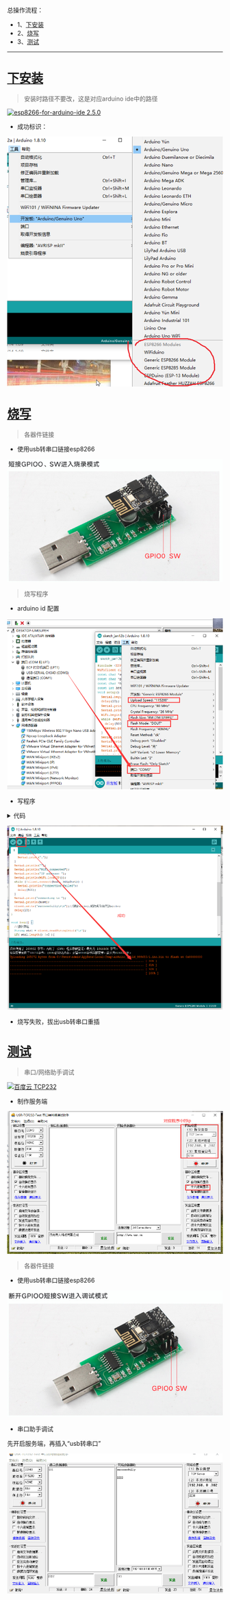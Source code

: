 总操作流程：
- 1、[下安装](#ESP8266-01)
- 2、[烧写](#ESP8266-02)
- 3、[测试](#ESP8266-03)

***

# <a name="ESP8266-01" href="#" >下安装</a>

> 安装时路径不要改，这是对应arduino ide中的路径

[![](https://img.shields.io/badge/esp8266--for--arduino--ide-2.5.0-green.svg "esp8266-for-arduino-ide 2.5.0")](https://pan.baidu.com/s/1ZAKDMQ9ojpurD2UM8BtwAA)

- 成功标识：

![](image/1-1.png)

# <a name="ESP8266-02" href="#" >烧写</a>

> 各器件链接

- 使用usb转串口链接esp8266

![](image/1-2.png)

> 烧写程序

- arduino id 配置

![](image/1-3.png)

- 写程序

<details>
<summary>代码</summary>

```java
#include <ESP8266WiFi.h>
WiFiClient client;
const char *ssid     = "TP-LINK888";//要加入路由的wifi名
const char *password = "QwE@123@*~*";//要加入路由的wifi密码
const char *host = "192.168.0.102";//服务器IP
const int httpPort =8234;//服务器端口号
void setup() {
  Serial.begin(115200);
  delay(10);
  Serial.print("Connecting to ");
  Serial.println(ssid);
  WiFi.begin(ssid, password);
  while (WiFi.status() != WL_CONNECTED) {
    delay(500);
    Serial.print(".");
  }
  Serial.println("");
  Serial.println("WiFi connected");
  Serial.println("IP address: ");
  Serial.println(WiFi.localIP());
  while (!client.connect(host, httpPort)) {
    Serial.println("connection failed");
    delay(500);
  }
  Serial.print("connecting to ");
  Serial.println(host);
  client.write("successfully\r\n");//绑定apikey,修改成你自己的apikey
  delay(10);
}

void loop() {

  //接收信息
  while(client.available()){
    String line = client.readStringUntil('\r');
     Serial.println(line);
  }
  //发送信息
  while(Serial.available()){
    String line = Serial.readStringUntil('\r');
    client.println(line);
  }

}
```

</details>

![](image/1-4.png)

- 烧写失败，拔出usb转串口重插


# <a name="ESP8266-03" href="#" >测试</a>

> 串口/网络助手调试

[![](https://img.shields.io/badge/百度云-TCP232-green.svg "百度云 TCP232")](https://pan.baidu.com/s/1m5MAc4ZON0x-nsT-WQAr7g)

- 制作服务端 

![](image/1-6.png)


> 各器件链接

- 使用usb转串口链接esp8266

![](image/1-5.png)

- 串口助手调试

先开启服务端，再插入“usb转串口”

![](image/1-7.gif)





